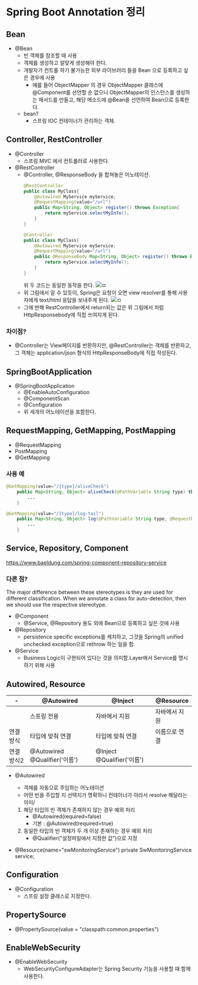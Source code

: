 # Spring Boot Annotation 정리
## Bean
* @Bean
    * 빈 객체를 참조할 때 사용
    * 객체를 생성하고 알맞게 생성해야 한다.
    * 개발자가 컨트롤 하기 불가능한 외부 라이브러리 들을 Bean 으로 등록하고 싶은 경우에 사용
        * 예를 들어 ObjectMapper 의 경우 ObjectMapper 클래스에 @Component를 선언할 순 없으니 ObjectMapper의 인스턴스를 생성하는 매서드를 만들고, 해당 메소드에 @Bean을 선언하여 Bean으로 등록한다.
    * bean?
        * 스프링 IOC 컨테이너가 관리하는 객체.
## Controller, RestController
* @Controller
    * 스프링 MVC 에서 컨트롤러로 사용한다.
* @RestController
    * @Controller, @ResponseBody 을 합쳐놓은 어노테이션.
        ```java
        @RestController
        public class MyClass{
            @Autowired MyService myService;
            @RequestMapping(value="/url")
            public Map<String, Object> register() throws Exception{
                return myService.selectMyInfo();
            }
        }
        ```
        ```java
        @Controller
        public class MyClass{
            @Autowired MyService myService;
            @RequestMapping(value="/url")
            public @ResponseBody Map<String, Object> register() throws Exception{
                return myService.selectMyInfo();
            }
        }
        ```
        위 두 코드는 동일한 동작을 한다.
    ![ㅁ](/spring_동작방식_1.png)
    * 위 그림에서 알 수 있듯이, Spring은 요청이 오면 view resolver를 통해 사용자에게 text/html 응답을 보내주게 된다.
    ![ㅁ](/spring_동작방식_2.png)
    * 그에 반해 RestController에서 return되는 값은 위 그림애서 처럼 HttpResponsebody에 직접 쓰여지게 된다.
### 차이점?
* @Controller는 View페이지를 반환하지만, @RestController는 객체를 반환하고, 그 객체는 application/json 형식의 HttpResponseBody에 직접 작성된다.

## SpringBootApplication
* @SpringBootApplication
    * @EnableAutoConfiguration
    * @ComponentScan
    * @Configuration
    * 위 세개의 어노테이션을 포함한다.

## RequestMapping, GetMapping, PostMapping
* @RequestMapping
* PostMapping
* @GetMapping
### 사용 예
```java
@GetMapping(value="/{type}/aliveCheck")
    public Map<String, Object> aliveCheck(@PathVariable String type) throws Exception{
        ...
    }
```
```java
@GetMapping(value="/{type}/log-tail")
    public Map<String, Object> log(@PathVariable String type, @RequestParam("fp") String filePointer) throws Exception{
        ...
    }
```
## Service, Repository, Component
https://www.baeldung.com/spring-component-repository-service
### 다른 점?
The major difference between these stereotypes is they are used for different classification. When we annotate a class for auto-detection, then we should use the respective stereotype.
* @Component
    * @Service, @Repository 용도 외에 Bean으로 등록하고 싶은 것에 사용
* @Repository
    * persistence specific exceptions를 캐치하고, 그것을 Spring의 unified unchecked exception으로 rethrow 하는 일을 함.
* @Service
    * Business Logic이 구현되어 있다는 것을 의미함.Layer에서 Service를 명시하기 위해 사용

## Autowired, Resource
-|@Autowired|@Inject|@Resource
-|-|-|-
||스프링 전용|자바에서 지원|자바에서 지원
연결방식|타입에 맞춰 연결|타입에 맞춰 연결|이름으로 연결
연결방식2|@Autowired @Qualifier('이름')|@Inject @Qualifier('이름')|
* @Autowired
    * 객체를 자동으로 주입하는 어노테이션
    * 어떤 빈을 주입할 지 선택지가 명확하니 컨테이너가 아라서 resolve 해달라는 의미/
    1. 해당 타입의 빈 객체가 존재하지 않는 경우 예외 처리
        * @Autowired(required=false)
        * 기본 : @Autowired(required=true)
    1. 동일한 타입의 빈 객체가 두 개 이상 존재하는 경우 예외 처리
        * @Qualifier("설정파일에서 지정한 값")으로 지정

* @Resource(name="swMonitoringService") private SwMonitoringService service;

## Configuration
* @Configuration
    * 스프링 설정 클래스로 지정한다.
## PropertySource
* @PropertySource(value = "classpath:common.properties")

## EnableWebSecurity
* @EnableWebSecurity
    * WebSecurityConfigureAdapter는 Spring Security 기능을 사용할 때 함께 사용한다.



